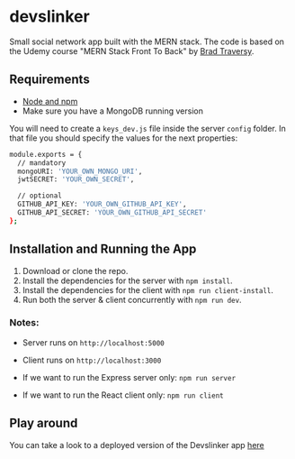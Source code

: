 # devslinker
Small social network app built with the MERN stack. 
The code is based on the Udemy course "MERN Stack Front To Back" by [Brad Traversy](http://www.traversymedia.com/).

## Requirements
- [Node and npm](https://nodejs.org)
- Make sure you have a MongoDB running version 

You will need to create a `keys_dev.js` file inside the server `config` folder. In that file you should specify the values for the next properties: 

```sh
module.exports = {
  // mandatory
  mongoURI: 'YOUR_OWN_MONGO_URI',
  jwtSECRET: 'YOUR_OWN_SECRET',

  // optional
  GITHUB_API_KEY: 'YOUR_OWN_GITHUB_API_KEY',
  GITHUB_API_SECRET: 'YOUR_OWN_GITHUB_API_SECRET'
};
```

## Installation and Running the App
1.  Download or clone the repo.
2.  Install the dependencies for the server with `npm install`.
3.  Install the dependencies for the client with `npm run client-install`.
4.  Run both the server & client concurrently with `npm run dev`.

### Notes: 
- Server runs on `http://localhost:5000` 
- Client runs on `http://localhost:3000`

- If we want to run the Express server only: `npm run server`
- If we want to run the React client only: `npm run client`

## Play around
You can take a look to a deployed version of the Devslinker app [here](https://devlinker-app.herokuapp.com/)
